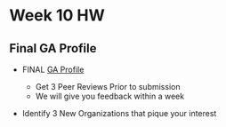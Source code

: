# Week 10 HW   

## Final GA Profile 

- FINAL [GA Profile](http://profiles.generalassemb.ly/profiles/new)
  - Get 3 Peer Reviews Prior to submission
  - We will give you feedback within a week

- Identify 3 New Organizations that pique  your interest 
